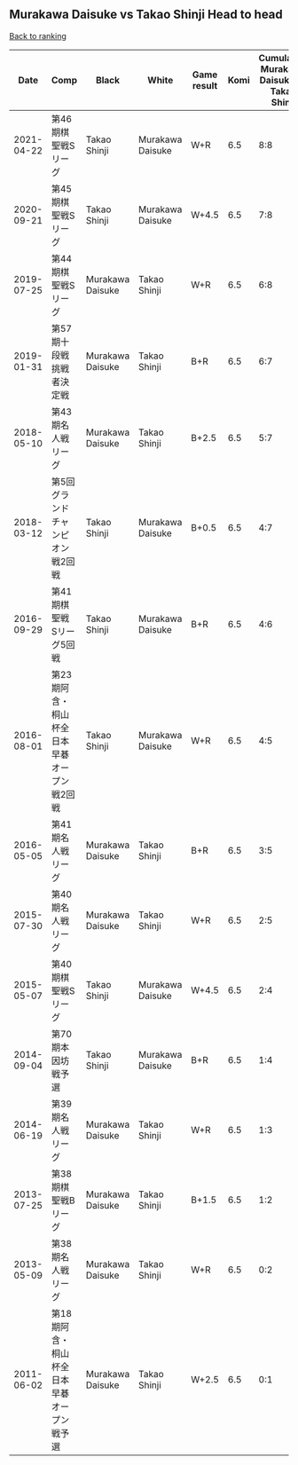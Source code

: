 ## Murakawa Daisuke vs Takao Shinji Head to head

[Back to ranking](../../index.md)




| **Date** | **Comp** | **Black** | **White** | **Game result** | **Komi** | **Cumulative Murakawa Daisuke vs Takao Shinji** | **Murakawa Daisuke streak** | **Takao Shinji streak** | 
| --- | --- | --- | --- | --- | --- | --- | --- | --- |
| 2021-04-22 | 第46期棋聖戦Sリーグ | Takao Shinji | Murakawa Daisuke | W+R | 6.5 | 8:8 | 2 | 0 | 
| 2020-09-21 | 第45期棋聖戦Sリーグ | Takao Shinji | Murakawa Daisuke | W+4.5 | 6.5 | 7:8 | 1 | 0 | 
| 2019-07-25 | 第44期棋聖戦Sリーグ | Murakawa Daisuke | Takao Shinji | W+R | 6.5 | 6:8 | 0 | 1 | 
| 2019-01-31 | 第57期十段戦挑戦者決定戦 | Murakawa Daisuke | Takao Shinji | B+R | 6.5 | 6:7 | 2 | 0 | 
| 2018-05-10 | 第43期名人戦リーグ | Murakawa Daisuke | Takao Shinji | B+2.5 | 6.5 | 5:7 | 1 | 0 | 
| 2018-03-12 | 第5回グランドチャンピオン戦2回戦 | Takao Shinji | Murakawa Daisuke | B+0.5 | 6.5 | 4:7 | 0 | 2 | 
| 2016-09-29 | 第41期棋聖戦　Sリーグ5回戦 | Takao Shinji | Murakawa Daisuke | B+R | 6.5 | 4:6 | 0 | 1 | 
| 2016-08-01 | 第23期阿含・桐山杯全日本早碁オープン戦2回戦 | Takao Shinji | Murakawa Daisuke | W+R | 6.5 | 4:5 | 2 | 0 | 
| 2016-05-05 | 第41期名人戦リーグ | Murakawa Daisuke | Takao Shinji | B+R | 6.5 | 3:5 | 1 | 0 | 
| 2015-07-30 | 第40期名人戦リーグ | Murakawa Daisuke | Takao Shinji | W+R | 6.5 | 2:5 | 0 | 1 | 
| 2015-05-07 | 第40期棋聖戦Sリーグ | Takao Shinji | Murakawa Daisuke | W+4.5 | 6.5 | 2:4 | 1 | 0 | 
| 2014-09-04 | 第70期本因坊戦予選 | Takao Shinji | Murakawa Daisuke | B+R | 6.5 | 1:4 | 0 | 2 | 
| 2014-06-19 | 第39期名人戦リーグ | Murakawa Daisuke | Takao Shinji | W+R | 6.5 | 1:3 | 0 | 1 | 
| 2013-07-25 | 第38期棋聖戦Bリーグ | Murakawa Daisuke | Takao Shinji | B+1.5 | 6.5 | 1:2 | 1 | 0 | 
| 2013-05-09 | 第38期名人戦リーグ | Murakawa Daisuke | Takao Shinji | W+R | 6.5 | 0:2 | 0 | 2 | 
| 2011-06-02 | 第18期阿含・桐山杯全日本早碁オープン戦予選 | Murakawa Daisuke | Takao Shinji | W+2.5 | 6.5 | 0:1 | 0 | 1 |




